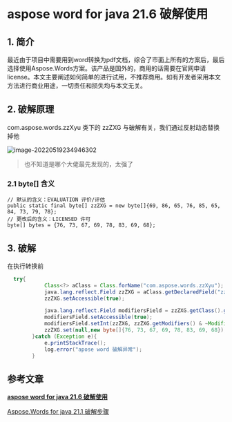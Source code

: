 # aspose word for java 21.6 破解使用

## 1. 简介

最近由于项目中需要用到word转换为pdf文档，综合了市面上所有的方案后，最后选择使用Aspose.Words方案。该产品是国外的，商用的话需要在官网申请license。本文主要阐述如何简单的进行试用，不推荐商用。如有开发者采用本文方法进行商业用途，一切责任和损失均与本文无关。

## 2. 破解原理

com.aspose.words.zzXyu 类下的 zzZXG 与破解有关，我们通过反射动态替换掉他

![image-20220519234946302](https://zszblog.oss-cn-beijing.aliyuncs.com/zszblog/image-20220519234946302.png)

>也不知道是哪个大佬最先发现的，太强了

### 2.1 byte[] 含义

```
// 默认的含义：EVALUATION 评价/评估
public static final byte[] zzZXG = new byte[]{69, 86, 65, 76, 85, 65, 84, 73, 79, 78};
// 更改后的含义：LICENSED 许可
byte[] bytes = {76, 73, 67, 69, 78, 83, 69, 68};
```



## 3. 破解

在执行转换前

```java
  try{
            Class<?> aClass = Class.forName("com.aspose.words.zzXyu");
            java.lang.reflect.Field zzZXG = aClass.getDeclaredField("zzZXG");
            zzZXG.setAccessible(true);

            java.lang.reflect.Field modifiersField = zzZXG.getClass().getDeclaredField("modifiers");
            modifiersField.setAccessible(true);
            modifiersField.setInt(zzZXG, zzZXG.getModifiers() & ~Modifier.FINAL);
            zzZXG.set(null,new byte[]{76, 73, 67, 69, 78, 83, 69, 68});
        }catch (Exception e){
            e.printStackTrace();
            log.error("apose word 破解异常");
        }
```

## 参考文章

[**aspose word for java 21.6 破解使用**](https://blog.51cto.com/u_15144750/4692930)

[Aspose.Words for java 21.1 破解步骤](https://blog.csdn.net/xxw19950701/article/details/115724571)